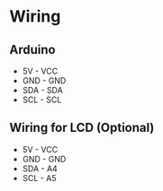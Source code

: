 # Wiring
## Arduino

* 5V - VCC
* GND - GND
* SDA - SDA
* SCL - SCL

 ## Wiring for LCD (Optional)
* 5V - VCC
* GND - GND
* SDA - A4
* SCL - A5
